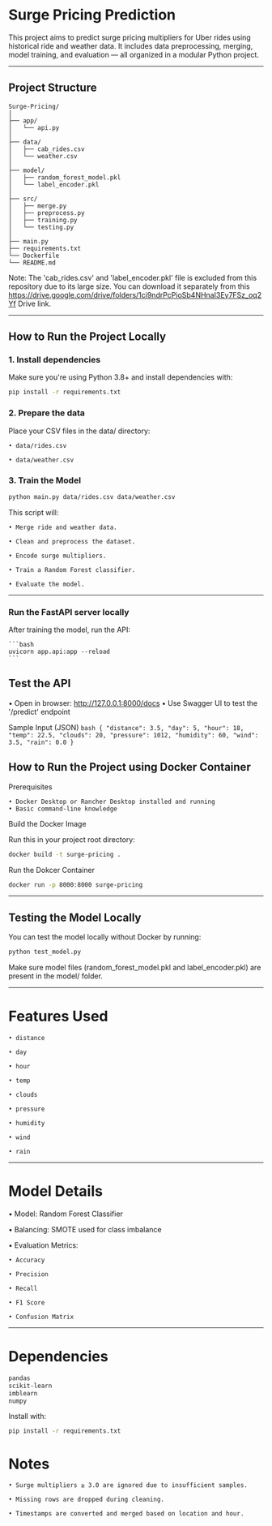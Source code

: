# Surge Pricing Prediction

This project aims to predict surge pricing multipliers for Uber rides using historical ride and weather data. It includes data preprocessing, merging, model training, and evaluation — all organized in a modular Python project.

---

## Project Structure

```plaintext
Surge-Pricing/
│
├── app/
│   └── api.py              
│
├── data/
│   ├── cab_rides.csv
│   └── weather.csv
│
├── model/
│   ├── random_forest_model.pkl
│   └── label_encoder.pkl
│
├── src/
│   ├── merge.py  
│   ├── preprocess.py  
│   ├── training.py  
│   └── testing.py  
│
├── main.py
├── requirements.txt
└── Dockerfile
└── README.md
```
Note: The 'cab_rides.csv' and 'label_encoder.pkl' file is excluded from this repository due to its large size.
You can download it separately from this https://drive.google.com/drive/folders/1ci9ndrPcPioSb4NHnaI3Ey7FSz_oq2Yf Drive link.

---

##  How to Run the Project Locally

### 1.  Install dependencies

Make sure you're using Python 3.8+ and install dependencies with:

```bash
pip install -r requirements.txt
```

### 2.  Prepare the data
Place your CSV files in the data/ directory:

    • data/rides.csv

    • data/weather.csv


### 3. Train the Model

```bash
python main.py data/rides.csv data/weather.csv
```

This script will:

    • Merge ride and weather data.

    • Clean and preprocess the dataset.

    • Encode surge multipliers.

    • Train a Random Forest classifier.

    • Evaluate the model.

---

### Run the FastAPI server locally
After training the model, run the API:

    ```bash
    uvicorn app.api:app --reload
    ```

## Test the API
• Open in browser: http://127.0.0.1:8000/docs
• Use Swagger UI to test the '/predict' endpoint

Sample Input (JSON)
    ```bash
    {
        "distance": 3.5,
        "day": 5,
        "hour": 18,
        "temp": 22.5,
        "clouds": 20,
        "pressure": 1012,
        "humidity": 60,
        "wind": 3.5,
        "rain": 0.0
    }
    ```

##  How to Run the Project using Docker Container

Prerequisites

    • Docker Desktop or Rancher Desktop installed and running
    • Basic command-line knowledge

Build the Docker Image

Run this in your project root directory:
```bash
docker build -t surge-pricing .
```
Run the Dokcer Container
```bash
docker run -p 8000:8000 surge-pricing
```

---

## Testing the Model Locally
You can test the model locally without Docker by running:

```bash
python test_model.py
```
Make sure model files (random_forest_model.pkl and label_encoder.pkl) are present in the model/ folder.

---


# Features Used
    • distance

    • day

    • hour

    • temp

    • clouds

    • pressure

    • humidity

    • wind

    • rain

---


# Model Details
 • Model: Random Forest Classifier

 • Balancing: SMOTE used for class imbalance

 • Evaluation Metrics:

    • Accuracy

    • Precision

    • Recall

    • F1 Score

    • Confusion Matrix

---


# Dependencies

```bash
pandas
scikit-learn
imblearn
numpy
```

Install with:

```bash
pip install -r requirements.txt
```

# Notes
    • Surge multipliers ≥ 3.0 are ignored due to insufficient samples.

    • Missing rows are dropped during cleaning.

    • Timestamps are converted and merged based on location and hour.
